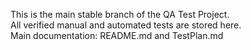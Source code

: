 This is the main stable branch of the QA Test Project.  
All verified manual and automated tests are stored here.  
Main documentation: README.md and TestPlan.md
